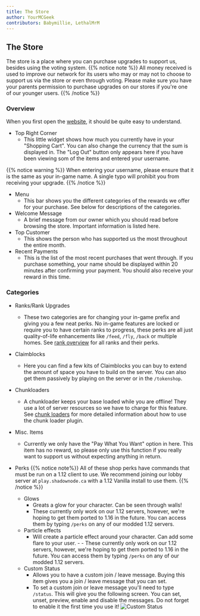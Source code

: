 ```yaml
---
title: The Store
author: YourMCGeek
contributors: Babymillie, LethalMrM
---
```


## The Store
The store is a place where you can purchase upgrades to support us, besides using the voting system. 
{{% notice note %}}
All money received is used to improve our network for its users who may or may not to choose to support us via the store or even through voting. Please make sure you have your parents permission to purchase upgrades on our stores if you're one of our younger users.
{{% /notice %}}

### Overview
When you first open the [website](https://shop.shadownode.ca), it should be quite easy to understand.

- Top Right Corner
    - This little widget shows how much you currently have in your "Shopping Cart". You can also change the currency that the sum is displayed in.  The "Log Out" button only appears here if you have been viewing som of the items and entered your username.
    
{{% notice warning %}}
When entering your username, please ensure that it is the same as your in-game name. A single typo will prohibit you from receiving your upgrade.
{{% /notice %}}
- Menu
    - This bar shows you the different categories of the rewards we offer for your purchase. See below for descriptions of the categories. 
- Welcome Message
    - A brief message from our owner which you should read before browsing the store. Important information is listed here.
- Top Customer 
    - This shows the person who has supported us the most throughout the entire month.
- Recent Payments
    - This is the list of the most recent purchases that went through. If you purchase something, your name should be displayed within 20 minutes after confirming your payment. You should also receive your reward in this time. 

### Categories

- Ranks/Rank Upgrades
    - These two categories are for changing your in-game prefix and giving you a few neat perks. No in-game features are locked or require you to have certain ranks to progress, these perks are all just quality-of-life enhancements like ```/feed```, ``/fly``, ``/back`` or multiple homes. See [rank overview](/server-info/ranks/) for all ranks and their perks.
- Claimblocks
    - Here you can find a few kits of Claimblocks you can buy to extend the amount of space you have to build on the server. You can also get them passively by playing on the server or in the ``/tokenshop``.
- Chunkloaders
    - A chunkloader keeps your base loaded while you are offline! They use a lot of server resources so we have to charge for this feature. See [chunk loaders](/home/guides/chunkloaders) for more detailed information about how to use the chunk loader plugin.
- Misc. Items
    - Currently we only have the "Pay What You Want" option in here. This item has no reward, so please only use this function if you really want to support us without expecting anything in return.

- Perks
{{% notice note%}}
All of these shop perks have commands that must be run on a 1.12 client to use. We recommend joining our lobby server at `play.shadownode.ca` with a 1.12 Vanilla install to use them.
{{% /notice %}}
    - Glows
      - Greats a glow for your character. Can be seen through walls!
      - These currently only work on our 1.12 servers, however, we're hoping to get them ported to 1.16 in the future. You can access them by typing `/perks` on any of our modded 1.12 servers.
    - Particle effects
      - Will create a particle effect around your character. Can add some flare to your user.      - - These currently only work on our 1.12 servers, however, we're hoping to get them ported to 1.16 in the future. You can access them by typing `/perks` on any of our modded 1.12 servers.
    - Custom Status
      - Allows you to have a custom join / leave message. Buying this item gives you a join / leave message that you can set.
      - To set a custom join or leave message you'll need to type `/status`. This will give you the following screen. You can set, unset, preview, enable and disable the messages. Do not forget to enable it the first time you use it!
      ![Custom Status](/assets/images/shop/custom-status.png)